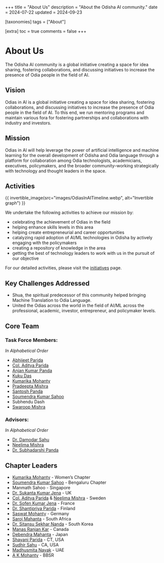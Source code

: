 +++
title = "About Us"
description = "About the Odisha AI community."
date = 2024-07-22
updated = 2024-09-23

[taxonomies]
tags = ["About"]

[extra]
toc = true
comments = false
+++

# About Us

The Odisha AI community is a global initiative creating a space for idea sharing, fostering collaborations, and discussing initiatives to increase the presence of Odia people in the field of AI.

## Vision

Odias in AI is a global initiative creating a space for idea sharing, fostering collaborations, and discussing initiatives to increase the presence of Odia people in the field of AI. To this end, we run mentoring programs and maintain various fora for fostering partnerships and collaborations with industry and investors.

## Mission

Odias in AI will help leverage the power of artificial intelligence and machine learning for the overall development of Odisha and Odia language through a platform for collaboration among Odia technologists, academicians, executives, policymakers, and the broader community–working strategically with technology and thought leaders in the space.

## Activities

{{ invertible_image(src="images/OdiasInAITimeline.webp", alt="Invertible graph") }}

We undertake the following activities to achieve our mission by:

- celebrating the achievement of Odias in the field
- helping enhance skills levels in this area
- helping create entrepreneurial and career opportunities
- catalyzing rapid adoption of AI/ML technologies in Odisha by actively engaging with the policymakers
- creating a repository of knowledge in the area
- getting the best of technology leaders to work with us in the pursuit of our objective

For our detailed activities, please visit the [initiatives](@/initiatives/_index.md) page.

## Key Challenges Addressed

- Shua, the spiritual predecessor of this community helped bringing Machine Translation to Odia Language.
- United the Odias across the world in the field of AI/ML across the professional, academic, investor, entrepreneur, and policymaker levels.

## Core Team

### Task Force Members:

<!-- {{ gallery(image_type="taskForce") }} -->
*In Alphabetical Order*
- [Abhijeet Parida](https://www.linkedin.com/in/a-parida/)
- [Col. Aditya Parida](https://www.linkedin.com/in/ap1950/)
- [Anjan Kumar Panda](https://www.linkedin.com/in/anjankumarpanda/)
- [Kuku Das](https://www.linkedin.com/in/kuku-das-14a06223/)
- [Kumarika Mohanty](https://www.linkedin.com/in/kumarika/)
- [Pradeepta Mishra](https://www.linkedin.com/in/pradeepta/)
- [Santosh Panda](https://www.linkedin.com/in/santoshpanda/)
- [Soumendra Kumar Sahoo](https://www.linkedin.com/in/soumendrak/)
- Subhendu Dash
- [Swaroop Mishra](https://www.linkedin.com/in/swarooprm7/)

### Advisors:

<!-- {{ gallery(image_type="advisor") }} -->
*In Alphabetical Order*
- [Dr. Damodar Sahu](https://www.linkedin.com/in/damodarsahu/)
- [Neelima Mishra](https://www.linkedin.com/in/neelimamisra/)
- [Dr. Subhadarshi Panda](https://www.linkedin.com/in/subhadarshi-panda-1ba5091a/)


## Chapter Leaders

- [Kumarika Mohanty](https://www.linkedin.com/in/kumarika-mohanty-09582815) - Women’s Chapter
- [Soumendra Kumar Sahoo](https://www.linkedin.com/in/soumendrak/) - Bengaluru Chapter
- Manmath Sahoo - Singapore
- [Dr. Sukanta Kumar Jena](https://www.linkedin.com/in/drsukantakumarjena/) - UK
- [Col. Aditya Parida](https://www.linkedin.com/in/ap1950/) & [Neelima Mishra](https://www.linkedin.com/in/neelimamisra/) - Sweden
- [Dr. Sofen Kumar Jena](https://www.linkedin.com/in/sofen/) - France
- [Dr. Shantipriya Parida](https://www.linkedin.com/in/shantipriya-parida-9781a9127/) - Finland
- [Saswat Mohanty](https://www.linkedin.com/in/ersaswatmohanty/) - Germany
- [Saroj Mahanta](https://www.linkedin.com/in/saroj-mahanta-83a37813/) - South Africa
- [Dr. Sitansu Sekhar Nanda](https://www.linkedin.com/in/dr-sitansu-sekhar-nanda-73b62212/) - South Korea
- [Manas Ranjan Kar](https://www.linkedin.com/in/manas-kar/) - Canada
- [Debendra Mahanta](https://www.linkedin.com/in/debendra-mohanta-7445423/) - Japan
- [Shayani Parida](https://www.linkedin.com/in/shayani-parida/) - CT, USA
- [Sudhir Sahu](https://www.linkedin.com/in/susahu/) - CA, USA
- [Madhusmita Nayak](https://www.linkedin.com/in/madhusmita-nayak-75a0a215/) - UAE
- [A K Mohanty](https://www.linkedin.com/in/akmohantytatwa/) - BBSR
